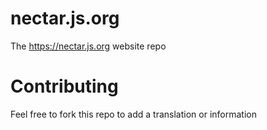 # nectar.js.org

The https://nectar.js.org website repo

# Contributing

Feel free to fork this repo to add a translation or information
